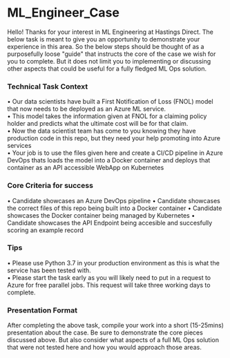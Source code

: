 # ML_Engineer_Case

Hello! Thanks for your interest in ML Engineering at Hastings Direct. The below task is meant to give you an opportunity to demonstrate your experience in this area. 
So the below steps should be thought of as a purposefully loose "guide" that instructs the core of the case we wish for you to complete. But it does not limit you to implementing
or discussing other aspects that could be useful for a fully fledged ML Ops solution.

### Technical Task Context
•	Our data scientists have built a First Notification of Loss (FNOL) model that now needs to be deployed as an Azure ML service.  <br>
•	This model takes the information given at FNOL for a claiming policy holder and predicts what the ultimate cost will be for that claim. <br>
• Now the data scientist team has come to you knowing they have production code in this repo, but they need your help promoting into Azure services <br>
•	Your job is to use the files given here and create a CI/CD pipeline in Azure DevOps thats loads the model into a Docker container and deploys that container as an API accessible WebApp on Kubernetes


### Core Criteria for success
•	Candidate showcases an Azure DevOps pipeline
•	Candidate showcases the correct files of this repo being built into a Docker container
•	Candidate showcases the Docker container being managed by Kubernetes
•	Candidate showcases the API Endpoint being accesible and succesfully scoring an example record


### Tips
•	Please use Python 3.7 in your production environment as this is what the service has been tested with. <br>
•	Please start the task early as you will likely need to put in a request to Azure for free parallel jobs.  This request will take three working days to complete.


### Presentation Format
After completing the above task, compile your work into a short (15-25mins) presentation about the case. Be sure to demonstrate the core pieces discussed above.
But also consider what aspects of a full ML Ops solution that were not tested here and how you would approach those areas.
